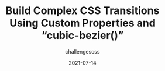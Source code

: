 ---
author: challengescss
date: 2021-07-14
layout: post.njk
publisher: css
tags:
  - article
  - css
  - transitions
  - custom-properties
target_url: https://css-tricks.com/build-complex-css-transitions-using-custom-properties-and-cubic-bezier/
title: Build Complex CSS Transitions Using Custom Properties and “cubic-bezier()”
---